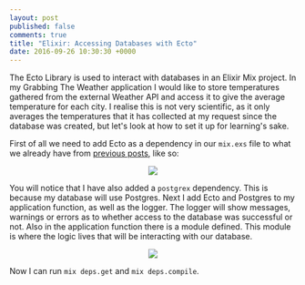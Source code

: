 ```yaml
---
layout: post
published: false
comments: true
title: "Elixir: Accessing Databases with Ecto"
date: 2016-09-26 10:30:30 +0000
---
```


The Ecto Library is used to interact with databases in an Elixir Mix project. In my Grabbing The Weather application I would like to store temperatures gathered from the external Weather API and access it to give the average temperature for each city. I realise this is not very scientific, as it only averages the temperatures that it has collected at my request since the database was created, but let's look at how to set it up for learning's sake.

First of all we need to add Ecto as a dependency in our `mix.exs` file to what we already have from [previous posts][http-poison-post], like so:

<p align="center">
<img src="../../../../../../../assets/adding_ecto_and_postgrex_to_deps.png">
</p>

You will notice that I have also added a `postgrex` dependency. This is because my database will use Postgres. Next I add Ecto and Postgres to my application function, as well as the logger. The logger will show messages, warnings or errors as to whether access to the database was successful or not. Also in the application function there is a module defined. This module is where the logic lives that will be interacting with our database.

<p align="center">
<img src="../../../../../../../assets/adding_ecto_and_postgrex_to_applications.png">
</p>

Now I can run `mix deps.get` and `mix deps.compile`.



[http-poison-post]:http://daisymolving.github.io/2016/09/20/http-and-httpoison.html
